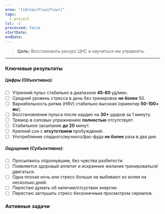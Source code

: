 ```yaml
---
area: "[[Areas/Flow|Flow]]"
tags:
  - project
lvl: -1
processed: false
startDate:
endDate:
---
```


> **Цель:** Восстановить ресурс ЦНС и научиться им управлять.
---

### Ключевые результаты

##### Цифры (Объективно):
- [ ] Утренний пульс стабильно в диапазоне **45-60** уд/мин.
- [ ] Средний уровень стресса в день без тренировок **не более** 50.
- [ ] Вариабельность ритма (HRV) стабильно высокая (ориентир **50-100+ мс**).
- [ ] Восстановление пульса после кардио на **30+** ударов за 1 минуту.
- [ ] Тремор в силовых упражнениях **полностью** отсутствует.
- [ ] Стабильное засыпание **до 20** минут.
- [ ] Крепкий сон с **отсутствием** пробуждений.
- [ ] Употребление сладкого/мучного/фас-фуда **не более** раза в два дня.

##### Ощущения (Субъективно):
- [ ] Просыпаюсь отдохнувшим, без чувства разбитости.
- [ ] Появляется здоровый аппетит и искреннее желание тренироваться/двигаться.
- [ ] Одна плохая ночь или стресс больше не выбивают из колеи на несколько дней.
- [ ] Перестаю думать об наличии/отсуствии энергии.
- [ ] Перестаю заглушать стресс бесконечным просмотром сериалов.

### Активные задачи
